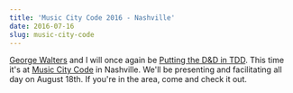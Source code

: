 ```yaml
---
title: 'Music City Code 2016 - Nashville'
date: 2016-07-16
slug: music-city-code
---
```


[George Walters](https://twitter.com/walterg2) and I will once again be
[Putting the D&D in TDD](https://github.com/PuttingTheDnDInTDD/EverCraft-Kata). This time it's at
[Music City Code](http://www.musiccitycode.com/) in Nashville. We'll be presenting and facilitating all day on August
18th. If you're in the area, come and check it out.
